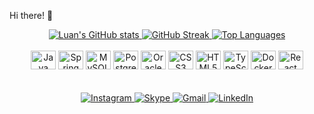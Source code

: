 Hi there! 👋
<div align="center">
  <a href="https://github.com/Luan-Tomiozzo">
    <img src="https://github-readme-stats.vercel.app/api?username=Luan-Tomiozzo&show_icons=true&theme=highcontrast" alt="Luan's GitHub stats">
  </a>
  <a href="https://github.com/Luan-Tomiozzo">
    <img src="https://github-readme-streak-stats.herokuapp.com?user=Luan-Tomiozzo&theme=highcontrast&border_radius=5&locale=pt-br&border=DDDDDD&stroke=00FCF3&fire=DD0000&currStreakNum=DDDDDD&sideNums=93C605&background=000000&currStreakLabel=DDDDDD&ring=DDB801" alt="GitHub Streak">
  </a>
  <a href="https://github.com/Luan-Tomiozzo">
    <img src="https://github-readme-stats.vercel.app/api/top-langs/?username=Luan-Tomiozzo&layout=compact&theme=highcontrast" alt="Top Languages">
  </a>
</div>
<div align="center">
  <br>
  <img src="https://cdn.jsdelivr.net/gh/devicons/devicon/icons/java/java-original.svg" height="30" width="40" alt="Java">
  <img src="https://cdn.jsdelivr.net/gh/devicons/devicon/icons/spring/spring-original-wordmark.svg" height="30" width="40" alt="Spring">
  <img src="https://cdn.jsdelivr.net/gh/devicons/devicon/icons/mysql/mysql-original-wordmark.svg" height="30" width="40" alt="MySQL">
  <img src="https://cdn.jsdelivr.net/gh/devicons/devicon/icons/postgresql/postgresql-original-wordmark.svg" height="30" width="40" alt="PostgreSQL">
  <img src="https://cdn.jsdelivr.net/gh/devicons/devicon/icons/oracle/oracle-original.svg" height="30" width="40" alt="Oracle">
  <img src="https://cdn.jsdelivr.net/gh/devicons/devicon/icons/css3/css3-original.svg" height="30" width="40" alt="CSS3">
  <img src="https://cdn.jsdelivr.net/gh/devicons/devicon/icons/html5/html5-original.svg" height="30" width="40" alt="HTML5">
  <img src="https://cdn.jsdelivr.net/gh/devicons/devicon/icons/typescript/typescript-original.svg" height="30" width="40" alt="TypeScript">
  <img src="https://cdn.jsdelivr.net/gh/devicons/devicon/icons/docker/docker-original-wordmark.svg" height="30" width="40" alt="Docker">
  <img src="https://cdn.jsdelivr.net/gh/devicons/devicon/icons/react/react-original-wordmark.svg" height="30" width="40" alt="React">
  <br><br>
</div>
<div align="center">
  <br>
  <a href="https://www.instagram.com/luan.tomiozzo" target="_blank">
    <img src="https://img.shields.io/badge/-Instagram-%23E4405F?style=for-the-badge&logo=instagram&logoColor=white" alt="Instagram">
  </a>
  <a href="https://join.skype.com/invite/ebY0POQXnO3k" target="_blank">
    <img src="https://img.shields.io/badge/Skype-%2300AFF0.svg?style=for-the-badge&logo=Skype&logoColor=white" alt="Skype">
  </a>
  <a href="mailto:luan.tomiozzo@gmail.com">
    <img src="https://img.shields.io/badge/Gmail-D14836?style=for-the-badge&logo=gmail&logoColor=white" alt="Gmail">
  </a>
  <a href="https://www.linkedin.com/in/luan-pedro-tomiozzo" target="_blank">
    <img src="https://img.shields.io/badge/linkedin-%230077B5.svg?style=for-the-badge&logo=linkedin&logoColor=white" alt="LinkedIn">
  </a>
  <br><br>
</div>
